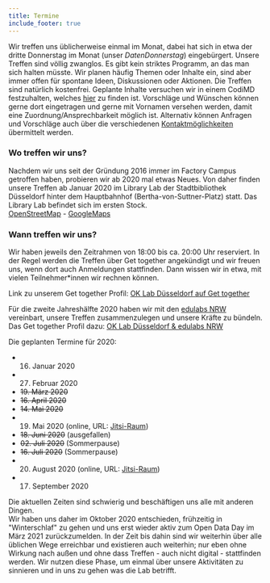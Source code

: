 ```yaml
---
title: Termine
include_footer: true
---
```


Wir treffen uns üblicherweise einmal im Monat, dabei hat sich in etwa der dritte Donnerstag im Monat (unser *DatenDonnerstag*) eingebürgert.
Unsere Treffen sind völlig zwanglos. Es gibt kein striktes Programm, an das man sich halten müsste. Wir planen häufig Themen oder Inhalte ein, sind aber immer offen für spontane Ideen, Diskussionen oder Aktionen.
Die Treffen sind natürlich kostenfrei.
Geplante Inhalte versuchen wir in einem CodiMD festzuhalten, welches <a href="https://hackmd.okfn.de/tNYYAwuISH2xJNGQdR6dCA" target="_blank">hier</a> zu finden ist. Vorschläge und Wünschen können gerne dort eingetragen und gerne mit Vornamen versehen werden, damit eine Zuordnung/Ansprechbarkeit möglich ist. Alternativ können Anfragen und Vorschläge auch über die verschiedenen <a href="/kontakt/">Kontaktmöglichkeiten</a> übermittelt werden.

### Wo treffen wir uns?

Nachdem wir uns seit der Gründung 2016 immer im Factory Campus getroffen haben, probieren wir ab 2020 mal etwas Neues.
Von daher finden unsere Treffen ab Januar 2020 im Library Lab der Stadtbibliothek Düsseldorf hinter dem Hauptbahnhof (Bertha-von-Suttner-Platz) statt. Das Library Lab befindet sich im ersten Stock.<br/>
<a href="https://www.openstreetmap.org/node/253895183">OpenStreetMap</a> - <a href="">GoogleMaps</a>

### Wann treffen wir uns?

Wir haben jeweils den Zeitrahmen von 18:00 bis ca. 20:00 Uhr reserviert.
In der Regel werden die Treffen über Get together angekündigt und wir freuen uns, wenn dort auch Anmeldungen stattfinden. Dann wissen wir in etwa, mit vielen Teilnehmer\*innen wir rechnen können.

Link zu unserem Get together Profil: <a href="https://gettogether.community/code-for-d%C3%BCsseldorf/" target=_blank>OK Lab Düsseldorf auf Get together</a>

Für die zweite Jahreshälfte 2020 haben wir mit den <a href="https://edulabs.de/projects/edulabsNRW/" target=_blank>edulabs NRW</a> vereinbart, unsere Treffen zusammenzulegen und unsere Kräfte zu bündeln.
Das Get together Profil dazu: <a href="https://gettogether.community/events/6992/ok-lab-and-edulabs/" target=_blank>OK Lab Düsseldorf & edulabs NRW</a>

Die geplanten Termine für 2020:
* 16. Januar 2020
* 27. Februar 2020
* ~~19. März 2020~~
* ~~16. April 2020~~
* ~~14. Mai 2020~~
* 19. Mai 2020 (online, URL: <a href="https://jitsi.publicplan.cloud/CodeForDuesseldorf" target=_blank>Jitsi-Raum</a>)
* ~~18. Juni 2020~~ (ausgefallen)
* ~~02. Juli 2020~~ (Sommerpause)
* ~~16. Juli 2020~~ (Sommerpause)
* 20. August 2020 (online, URL: <a href="https://jitsi.publicplan.cloud/CodeForDuesseldorf" target=_blank>Jitsi-Raum</a>)
* 17. September 2020

Die aktuellen Zeiten sind schwierig und beschäftigen uns alle mit anderen Dingen.<br/>
Wir haben uns daher im Oktober 2020 entschieden, frühzeitig in "Winterschlaf" zu gehen und uns erst wieder aktiv zum Open Data Day im März 2021 zurückzumelden. In der Zeit bis dahin sind wir weiterhin über alle üblichen Wege erreichbar und existieren auch weiterhin; nur eben ohne Wirkung nach außen und ohne dass Treffen - auch nicht digital - stattfinden werden. Wir nutzen diese Phase, um einmal über unsere Aktivitäten zu sinnieren und in uns zu gehen was die Lab betrifft.